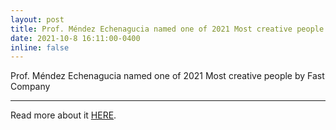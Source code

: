 ```yaml
---
layout: post
title: Prof. Méndez Echenagucia named one of 2021 Most creative people by Fast Company
date: 2021-10-8 16:11:00-0400
inline: false
---
```



Prof. Méndez Echenagucia named one of 2021 Most creative people by Fast Company


***


Read more about it <a href="https://www.fastcompany.com/90651844/most-creative-people-2021-tomas-mendez-echenagucia">HERE</a>.